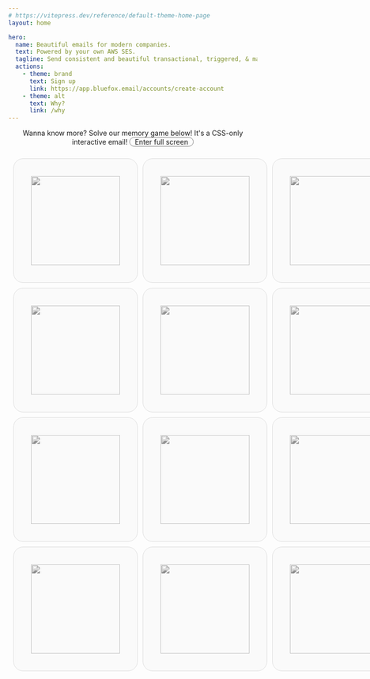 ```yaml
---
# https://vitepress.dev/reference/default-theme-home-page
layout: home

hero:
  name: Beautiful emails for modern companies.
  text: Powered by your own AWS SES.
  tagline: Send consistent and beautiful transactional, triggered, & marketing emails that your customers will love.
  actions:
    - theme: brand
      text: Sign up
      link: https://app.bluefox.email/accounts/create-account
    - theme: alt
      text: Why?
      link: /why
---
```

<script setup>
  function resetGame() {
    document.getElementById('found-1').checked = false
    document.getElementById('found-2').checked = false
    document.getElementById('found-3').checked = false
    document.getElementById('found-4').checked = false
    document.getElementById('found-5').checked = false
    document.getElementById('found-6').checked = false
    document.getElementById('found-all').checked = false

    document.getElementById('c-1-1').checked = false
    document.getElementById('c-1-2').checked = false
    document.getElementById('c-1-3').checked = false
    document.getElementById('c-2-1').checked = false
    document.getElementById('c-2-2').checked = false
    document.getElementById('c-2-3').checked = false
    document.getElementById('c-3-1').checked = false
    document.getElementById('c-3-2').checked = false
    document.getElementById('c-3-3').checked = false
    document.getElementById('c-4-1').checked = false
    document.getElementById('c-4-2').checked = false
    document.getElementById('c-4-3').checked = false
  }
</script>
<style>
  .VPHero {
    background: linear-gradient(278deg, hsl(247.72, 53.44%, 90%) 10%, hsl(196.99, 86.56%, 90%) 90%);
  }

  html.dark .VPHero {
    background: linear-gradient(278deg, hsl(247.72, 53.44%, 10%) 10%, hsl(196.99, 86.56%, 10%) 90%);
  }

  .VPHero .container {
    display: block;
  }

  .VPHero .main {
    width: 100% !important;
    max-width: unset !important;
    text-align: center;
    display: block !important;
    padding: 100px 0;
  }
  .VPHero .main .name {
    width: 100% !important;
    max-width: unset !important;
  }

  .VPHero .main .text {
    width: 100% !important;
    max-width: unset !important;
    font-size: 26px;
    line-height: 32px;
  }
  .VPHero .main .tagline {
    width: 100% !important;
    max-width: unset !important;
  }

  .VPHero .main .actions {
    width: 100% !important;
    max-width: unset !important;
    justify-content: center !important;
  }

  .VPHero .main .image {
    width: 100% !important;
    max-width: 100% !important;
    display: block !important;
  }

  .VPButton {
    display: inline-block;
    border: 1px solid transparent;
    text-align: center;
    font-weight: 600;
    white-space: nowrap;
    transition: color 0.25s, border-color 0.25s, background-color 0.25s !important;
    text-decoration: none !important;
  }

  .VPButton.medium {
      border-radius: 20px;
      padding: 0 20px;
      line-height: 38px;
      font-size: 14px;
  }

  .VPButton.brand {
      border-color: var(--vp-button-brand-border);
      color: var(--vp-button-brand-text);
      background-color: var(--vp-button-brand-bg);
  }

  .VPButton.brand:hover {
    color: var(--vp-button-brand-text);
    background-color: var(--vp-button-brand-hover-bg);
  }

  .VPButton.alt {
    border-color: var(--vp-button-alt-border);
    color: var(--vp-button-alt-text);
    background-color: var(--vp-button-alt-bg);
  }

  .VPButton.alt:hover {
    border-color: var(--vp-button-alt-border);
    color: var(--vp-button-alt-text);
    background-color: var(--vp-button-alt-hover-bg);
  }


  .VPFeatures .title {
    font-size: 20px !important;
  }
  .VPFeatures .details {
    font-size: 16px !important;
  }

  .VPImage {
    max-width: 100% !important;
    max-height: 100% !important;
  }

  .memory-game-wrapper {
    width: 100%;
    height: 946px;
  }

  .memory-game-wrapper .content {
    width: 320px;
  }

  .memory-game-wrapper form table {
    all: unset;
    display: table;
    border-collapse: separate;
    border-spacing: 10px;
    margin: 0 auto;
  }
  .memory-game-wrapper form tr {
    all: unset;
    display: table-row;
    background-color: unset !important;
  }

  .memory-game-wrapper form td {
    all: unset;
    display: table-cell;
    border: none;
    border-collapse: collapse;
  }

  #exit-full-screen {
    display: none;
    border: 1px solid grey;
    border-radius: 20px;
    padding-left: 10px;
    padding-right: 10px;
    transition: all 0.5s ease;
  }

  #exit-full-screen:hover {
    color: #392C91;
    border: 1px solid #392C91;
  }

  #enter-full-screen {
    display: inline-block;
    border: 1px solid grey;
    border-radius: 20px;
    padding-left: 10px;
    padding-right: 10px;
    transition: all 0.5s ease;
  }

  #enter-full-screen:hover {
    color: #13B0EE;
    border: 1px solid #13B0EE;
  }


  #full-screen:checked ~ .memory-game-wrapper {
    position: fixed;
    top: 0;
    left: 0;
    width: 100vw;
    height: 100vh;

    background: white;
    z-index: 100;
  }

  html.dark #full-screen:checked ~ .memory-game-wrapper {
    background: #111111;
  }

  #full-screen:checked ~ .memory-game-wrapper #enter-full-screen {
    display: none;
  }
  #full-screen:checked ~ .memory-game-wrapper #exit-full-screen {
    display: inline-block;
  }



  .c {
    height: 180px;
    width: 180px;
  }

  .c label {
    display: block;
  }
  input {
    display: none;
  }
  .card {
    width: 180px;
    height: 180px;
    padding: 35px;
    border: 1px solid #dddddd;
    border-radius: 20px;
    background: #fafafa;
  }

  html.dark .card {
    background: #111111;
    border: 1px solid #666666;
  }

  .card-back {
    filter: grayscale(100%);
    transition: all 0.5s ease;
  }

  .card-back:hover {
    border: 1px solid #13B0EE !important;
    filter: grayscale(0%);
  }

  .card-1, .card-2, .card-3, .card-4, .card-5, .card-6 {
    display: none;
  }

  .found-1, .found-2, .found-3, .found-4, .found-5, .found-6 {
    display: none;
  }

  .next {
    display: none;
  }

  .found-wrapper {
    border: 1px solid #dddddd;
    border-radius: 20px;
    padding: 20px;
    background: #fafafa;
    display: flex;
    background: linear-gradient(-45deg,#392C91 10%,#13B0EE 90%)
  }

  .found-wrapper .card {
    margin-right: 20px;
  }

  .found-wrapper h2 {
    color: white;
    margin: 0 !important;
    padding: 0 !important;
    border-top: 0px !important;
    font-size: 24px;
    line-height: 26px;
  }

  .found-wrapper p {
    color: white;
    margin: 8px 0;
    line-height: 22px;
  }

  .reset, .reset-1, .reset-2, .reset-3, .reset-4, .reset-5, .reset-6 {
    display: none;
    width: 600px;
    max-width: 100%;
    margin: 0 auto;
  }

  #win {
    display: none;
    width: 580px;
    margin: 0 auto;
    max-width: 100%;
  }

  .win-card {
    margin-top: 30px;
    border-radius: 20px;
    color: white;
    padding: 30px;
    text-align: center;

    background: linear-gradient(-45deg,#392C91 10%,#13B0EE 90%)
  }

  .win-card-actions {
    display: flex;
    justify-content: center;
  }

  #found-1:checked ~ form .card-1 { display: block; }
  #found-1:checked ~ form .label-1 { display: none; }
  #found-2:checked ~ form .card-2 { display: block; }
  #found-2:checked ~ form .label-2 { display: none; }
  #found-3:checked ~ form .card-3 { display: block; }
  #found-3:checked ~ form .label-3 { display: none; }
  #found-4:checked ~ form .card-4 { display: block; }
  #found-4:checked ~ form .label-4 { display: none; }
  #found-5:checked ~ form .card-5 { display: block; }
  #found-5:checked ~ form .label-5 { display: none; }
  #found-6:checked ~ form .card-6 { display: block; }
  #found-6:checked ~ form .label-6 { display: none; }

  #c-1-1:checked ~ .m .sl-1-1 { display: none; }
  #c-1-1:checked ~ .m .si-1-1 { display: block; }
  #c-1-2:checked ~ .m .sl-1-2 { display: none; }
  #c-1-2:checked ~ .m .si-1-2 { display: block; }
  #c-1-3:checked ~ .m .sl-1-3 { display: none; }
  #c-1-3:checked ~ .m .si-1-3 { display: block; }

  #c-2-1:checked ~ .m .sl-2-1 { display: none; }
  #c-2-1:checked ~ .m .si-2-1 { display: block; }
  #c-2-2:checked ~ .m .sl-2-2 { display: none; }
  #c-2-2:checked ~ .m .si-2-2 { display: block; }
  #c-2-3:checked ~ .m .sl-2-3 { display: none; }
  #c-2-3:checked ~ .m .si-2-3 { display: block; }

  #c-3-1:checked ~ .m .sl-3-1 { display: none; }
  #c-3-1:checked ~ .m .si-3-1 { display: block; }
  #c-3-2:checked ~ .m .sl-3-2 { display: none; }
  #c-3-2:checked ~ .m .si-3-2 { display: block; }
  #c-3-3:checked ~ .m .sl-3-3 { display: none; }
  #c-3-3:checked ~ .m .si-3-3 { display: block; }

  #c-4-1:checked ~ .m .sl-4-1 { display: none; }
  #c-4-1:checked ~ .m .si-4-1 { display: block; }
  #c-4-2:checked ~ .m .sl-4-2 { display: none; }
  #c-4-2:checked ~ .m .si-4-2 { display: block; }
  #c-4-3:checked ~ .m .sl-4-3 { display: none; }
  #c-4-3:checked ~ .m .si-4-3 { display: block; }

  /* cell 1-1 */
  #c-1-1:checked ~ #c-1-2:checked ~ .reset { display: block; }
  #c-1-1:checked ~ #c-1-2:checked ~ .selector { display: none; }
  #c-1-1:checked ~ #c-1-3:checked ~ .reset { display: block; }
  #c-1-1:checked ~ #c-1-3:checked ~ .selector { display: none; }

  #c-1-1:checked ~ #c-2-1:checked ~ .reset { display: block; }
  #c-1-1:checked ~ #c-2-1:checked ~ .selector { display: none; }
  #c-1-1:checked ~ #c-2-2:checked ~ .reset { display: block; }
  #c-1-1:checked ~ #c-2-2:checked ~ .selector { display: none; }
  #c-1-1:checked ~ #c-2-3:checked ~ .reset { display: block; }
  #c-1-1:checked ~ #c-2-3:checked ~ .selector { display: none; }

  #c-1-1:checked ~ #c-3-1:checked ~ .found-1 { display: block; }
  #c-1-1:checked ~ #c-3-1:checked ~ .selector { display: none; }
  #c-1-1:checked ~ #c-3-2:checked ~ .reset { display: block; }
  #c-1-1:checked ~ #c-3-2:checked ~ .selector { display: none; }
  #c-1-1:checked ~ #c-3-3:checked ~ .reset { display: block; }
  #c-1-1:checked ~ #c-3-3:checked ~ .selector { display: none; }

  #c-1-1:checked ~ #c-4-1:checked ~ .reset { display: block; }
  #c-1-1:checked ~ #c-4-1:checked ~ .selector { display: none; }
  #c-1-1:checked ~ #c-4-2:checked ~ .reset { display: block; }
  #c-1-1:checked ~ #c-4-2:checked ~ .selector { display: none; }
  #c-1-1:checked ~ #c-4-3:checked ~ .reset { display: block; }
  #c-1-1:checked ~ #c-4-3:checked ~ .selector { display: none; }

  /* cell 1-2 */
  #c-1-2:checked ~ #c-1-3:checked ~ .reset { display: block; }
  #c-1-2:checked ~ #c-1-3:checked ~ .selector { display: none; }

  #c-1-2:checked ~ #c-2-1:checked ~ .reset { display: block; }
  #c-1-2:checked ~ #c-2-1:checked ~ .selector { display: none; }
  #c-1-2:checked ~ #c-2-2:checked ~ .reset { display: block; }
  #c-1-2:checked ~ #c-2-2:checked ~ .selector { display: none; }
  #c-1-2:checked ~ #c-2-3:checked ~ .reset { display: block; }
  #c-1-2:checked ~ #c-2-3:checked ~ .selector { display: none; }

  #c-1-2:checked ~ #c-3-1:checked ~ .reset { display: block; }
  #c-1-2:checked ~ #c-3-1:checked ~ .selector { display: none; }
  #c-1-2:checked ~ #c-3-2:checked ~ .reset { display: block; }
  #c-1-2:checked ~ #c-3-2:checked ~ .selector { display: none; }
  #c-1-2:checked ~ #c-3-3:checked ~ .reset { display: block; }
  #c-1-2:checked ~ #c-3-3:checked ~ .selector { display: none; }

  #c-1-2:checked ~ #c-4-1:checked ~ .reset { display: block; }
  #c-1-2:checked ~ #c-4-1:checked ~ .selector { display: none; }
  #c-1-2:checked ~ #c-4-2:checked ~ .reset { display: block; }
  #c-1-2:checked ~ #c-4-2:checked ~ .selector { display: none; }
  #c-1-2:checked ~ #c-4-3:checked ~ .found-2 { display: block; }
  #c-1-2:checked ~ #c-4-3:checked ~ .selector { display: none; }

  /* cell 1-3 */
  #c-1-3:checked ~ #c-2-1:checked ~ .reset { display: block; }
  #c-1-3:checked ~ #c-2-1:checked ~ .selector { display: none; }
  #c-1-3:checked ~ #c-2-2:checked ~ .reset { display: block; }
  #c-1-3:checked ~ #c-2-2:checked ~ .selector { display: none; }
  #c-1-3:checked ~ #c-2-3:checked ~ .reset { display: block; }
  #c-1-3:checked ~ #c-2-3:checked ~ .selector { display: none; }

  #c-1-3:checked ~ #c-3-1:checked ~ .reset { display: block; }
  #c-1-3:checked ~ #c-3-1:checked ~ .selector { display: none; }
  #c-1-3:checked ~ #c-3-2:checked ~ .reset { display: block; }
  #c-1-3:checked ~ #c-3-2:checked ~ .selector { display: none; }
  #c-1-3:checked ~ #c-3-3:checked ~ .found-4 { display: block; }
  #c-1-3:checked ~ #c-3-3:checked ~ .selector { display: none; }

  #c-1-3:checked ~ #c-4-1:checked ~ .reset { display: block; }
  #c-1-3:checked ~ #c-4-1:checked ~ .selector { display: none; }
  #c-1-3:checked ~ #c-4-2:checked ~ .reset { display: block; }
  #c-1-3:checked ~ #c-4-2:checked ~ .selector { display: none; }
  #c-1-3:checked ~ #c-4-3:checked ~ .reset { display: block; }
  #c-1-3:checked ~ #c-4-3:checked ~ .selector { display: none; }

  /* cell 2-1 */
  #c-2-1:checked ~ #c-2-2:checked ~ .reset { display: block; }
  #c-2-1:checked ~ #c-2-2:checked ~ .selector { display: none; }
  #c-2-1:checked ~ #c-2-3:checked ~ .found-5 { display: block; }
  #c-2-1:checked ~ #c-2-3:checked ~ .selector { display: none; }

  #c-2-1:checked ~ #c-3-1:checked ~ .reset { display: block; }
  #c-2-1:checked ~ #c-3-1:checked ~ .selector { display: none; }
  #c-2-1:checked ~ #c-3-2:checked ~ .reset { display: block; }
  #c-2-1:checked ~ #c-3-2:checked ~ .selector { display: none; }
  #c-2-1:checked ~ #c-3-3:checked ~ .reset { display: block; }
  #c-2-1:checked ~ #c-3-3:checked ~ .selector { display: none; }

  #c-2-1:checked ~ #c-4-1:checked ~ .reset { display: block; }
  #c-2-1:checked ~ #c-4-1:checked ~ .selector { display: none; }
  #c-2-1:checked ~ #c-4-2:checked ~ .reset { display: block; }
  #c-2-1:checked ~ #c-4-2:checked ~ .selector { display: none; }
  #c-2-1:checked ~ #c-4-3:checked ~ .reset { display: block; }
  #c-2-1:checked ~ #c-4-3:checked ~ .selector { display: none; }

  /* cell 2-2 */
  #c-2-2:checked ~ #c-2-3:checked ~ .reset { display: block; }
  #c-2-2:checked ~ #c-2-3:checked ~ .selector { display: none; }

  #c-2-2:checked ~ #c-3-1:checked ~ .reset { display: block; }
  #c-2-2:checked ~ #c-3-1:checked ~ .selector { display: none; }
  #c-2-2:checked ~ #c-3-2:checked ~ .reset { display: block; }
  #c-2-2:checked ~ #c-3-2:checked ~ .selector { display: none; }
  #c-2-2:checked ~ #c-3-3:checked ~ .reset { display: block; }
  #c-2-2:checked ~ #c-3-3:checked ~ .selector { display: none; }

  #c-2-2:checked ~ #c-4-1:checked ~ .found-3 { display: block; }
  #c-2-2:checked ~ #c-4-1:checked ~ .selector { display: none; }
  #c-2-2:checked ~ #c-4-2:checked ~ .reset { display: block; }
  #c-2-2:checked ~ #c-4-2:checked ~ .selector { display: none; }
  #c-2-2:checked ~ #c-4-3:checked ~ .reset { display: block; }
  #c-2-2:checked ~ #c-4-3:checked ~ .selector { display: none; }

  /* cell 2-3 */
  #c-2-3:checked ~ #c-3-1:checked ~ .reset { display: block; }
  #c-2-3:checked ~ #c-3-1:checked ~ .selector { display: none; }
  #c-2-3:checked ~ #c-3-2:checked ~ .reset { display: block; }
  #c-2-3:checked ~ #c-3-2:checked ~ .selector { display: none; }
  #c-2-3:checked ~ #c-3-3:checked ~ .reset { display: block; }
  #c-2-3:checked ~ #c-3-3:checked ~ .selector { display: none; }

  #c-2-3:checked ~ #c-4-1:checked ~ .reset { display: block; }
  #c-2-3:checked ~ #c-4-1:checked ~ .selector { display: none; }
  #c-2-3:checked ~ #c-4-2:checked ~ .reset { display: block; }
  #c-2-3:checked ~ #c-4-2:checked ~ .selector { display: none; }
  #c-2-3:checked ~ #c-4-3:checked ~ .reset { display: block; }
  #c-2-3:checked ~ #c-4-3:checked ~ .selector { display: none; }

  /* cell 3-1 */
  #c-3-1:checked ~ #c-3-2:checked ~ .reset { display: block; }
  #c-3-1:checked ~ #c-3-2:checked ~ .selector { display: none; }
  #c-3-1:checked ~ #c-3-3:checked ~ .reset { display: block; }
  #c-3-1:checked ~ #c-3-3:checked ~ .selector { display: none; }

  #c-3-1:checked ~ #c-4-1:checked ~ .reset { display: block; }
  #c-3-1:checked ~ #c-4-1:checked ~ .selector { display: none; }
  #c-3-1:checked ~ #c-4-2:checked ~ .reset { display: block; }
  #c-3-1:checked ~ #c-4-2:checked ~ .selector { display: none; }
  #c-3-1:checked ~ #c-4-3:checked ~ .reset { display: block; }
  #c-3-1:checked ~ #c-4-3:checked ~ .selector { display: none; }

  /* cell 3-2 */
  #c-3-2:checked ~ #c-3-3:checked ~ .reset { display: block; }
  #c-3-2:checked ~ #c-3-3:checked ~ .selector { display: none; }

  #c-3-2:checked ~ #c-4-1:checked ~ .reset { display: block; }
  #c-3-2:checked ~ #c-4-1:checked ~ .selector { display: none; }
  #c-3-2:checked ~ #c-4-2:checked ~ .found-6 { display: block; }
  #c-3-2:checked ~ #c-4-2:checked ~ .selector { display: none; }
  #c-3-2:checked ~ #c-4-3:checked ~ .reset { display: block; }
  #c-3-2:checked ~ #c-4-3:checked ~ .selector { display: none; }

  /* cell 3-3 */
  #c-3-3:checked ~ #c-4-1:checked ~ .reset { display: block; }
  #c-3-3:checked ~ #c-4-1:checked ~ .selector { display: none; }
  #c-3-3:checked ~ #c-4-2:checked ~ .reset { display: block; }
  #c-3-3:checked ~ #c-4-2:checked ~ .selector { display: none; }
  #c-3-3:checked ~ #c-4-3:checked ~ .reset { display: block; }
  #c-3-3:checked ~ #c-4-3:checked ~ .selector { display: none; }

  /* cell 4-1 */
  #c-4-1:checked ~ #c-4-2:checked ~ .reset { display: block; }
  #c-4-1:checked ~ #c-4-2:checked ~ .selector { display: none; }
  #c-4-1:checked ~ #c-4-3:checked ~ .reset { display: block; }
  #c-4-1:checked ~ #c-4-3:checked ~ .selector { display: none; }

  /* cell 4-2 */
  #c-4-2:checked ~ #c-4-3:checked ~ .reset { display: block; }
  #c-4-2:checked ~ #c-4-3:checked ~ .selector { display: none; }

  /* handling found reset */
  #found-1:checked ~ form #c-1-1:checked ~ .found-1 { display: none; }
  #found-1:checked ~ form #c-1-1:checked ~ .reset-1 { display: block; }

  #found-2:checked ~ form #c-1-2:checked ~ .found-2 { display: none; }
  #found-2:checked ~ form #c-1-2:checked ~ .reset-2 { display: block; }

  #found-3:checked ~ form #c-2-2:checked ~ .found-3 { display: none; }
  #found-3:checked ~ form #c-2-2:checked ~ .reset-3 { display: block; }

  #found-4:checked ~ form #c-1-3:checked ~ .found-4 { display: none; }
  #found-4:checked ~ form #c-1-3:checked ~ .reset-4 { display: block; }

  #found-5:checked ~ form #c-2-1:checked ~ .found-5 { display: none; }
  #found-5:checked ~ form #c-2-1:checked ~ .reset-5 { display: block; }

  #found-6:checked ~ form #c-3-2:checked ~ .found-6 { display: none; }
  #found-6:checked ~ form #c-3-2:checked ~ .reset-6 { display: block; }

  #found-all:checked ~ form #win {
    display: block;
  }

  #found-all:checked ~ form .found-reset {
    display: none !important;
  }

  .show-won {
    display: none;
  }

  #found-1:checked ~ #found-2:checked ~ #found-3:checked ~ #found-4:checked ~ #found-5:checked ~ #found-6:checked ~ form .found-reset .continue {
    display: none;
  }

  #found-1:checked ~ #found-2:checked ~ #found-3:checked ~ #found-4:checked ~ #found-5:checked ~ #found-6:checked ~ form .found-reset .show-won {
    display: inline-block;
  }

  @media (max-width: 599px) {
    .VPHero .main {
      padding: 0;
    }

    #enter-full-screen {
      width: 100%;
    }
    #exit-full-screen {
      width: 100%;
    }

    #memory-game-wrapper {
      height: 540px;
    }
    .c {
      height: 90px;
      width: 90px;
    }
    .card {
      width: 90px;
      height: 90px;
      padding: 20px;
      border: 1px solid #dddddd;
      border-radius: 20px;
      background: #fafafa;
    }
    .found-wrapper {
      flex-direction: column;
      align-items: center;
    }

    .found-wrapper .card {
      margin: 0;
    }
  }
</style>

<input id="full-screen" type="checkbox">
<div class="memory-game-wrapper">
  <p style="text-align: center;">Wanna know more? Solve our memory game below! It's a CSS-only interactive email! <label id="enter-full-screen" for="full-screen">Enter full screen</label><label id="exit-full-screen" for="full-screen">Exit full screen</label></p>
  <input id="found-1" type="checkbox" />
  <input id="found-2" type="checkbox" />
  <input id="found-3" type="checkbox" />
  <input id="found-4" type="checkbox" />
  <input id="found-5" type="checkbox" />
  <input id="found-6" type="checkbox" />

  <input id="found-all" type="checkbox">
  
  <form>
    <input id="c-1-1" type="checkbox" />
    <input id="c-1-2" type="checkbox" />
    <input id="c-1-3" type="checkbox" />
    <input id="c-2-1" type="checkbox" />
    <input id="c-2-2" type="checkbox" />
    <input id="c-2-3" type="checkbox" />
    <input id="c-3-1" type="checkbox" />
    <input id="c-3-2" type="checkbox" />
    <input id="c-3-3" type="checkbox" />
    <input id="c-4-1" type="checkbox" />
    <input id="c-4-2" type="checkbox" />
    <input id="c-4-3" type="checkbox" />
    <input id="reset" type="reset" value="reset" />
    <table class="selector m">
      <tr>
        <td class="c"><label for="c-1-1" class="sl-1-1 label-1"><img class="card card-back" src="/assets/bluefoxemail-logo3.png"/></label><img class="card card-1 si-1-1" src="/assets/card-palette.png"/></td>
        <td class="c"><label for="c-1-2" class="sl-1-2 label-2"><img class="card card-back" src="/assets/bluefoxemail-logo3.png"/></label><img class="card card-2 si-1-2" src="/assets/card-editor.png"/></td>
        <td class="c"><label for="c-1-3" class="sl-1-3 label-4"><img class="card card-back" src="/assets/bluefoxemail-logo3.png"/></label><img class="card card-4 si-1-3" src="/assets/card-broken-email.png"/></td>
      </tr>
      <tr>
        <td class="c"><label for="c-2-1" class="sl-2-1 label-5"><img class="card card-back" src="/assets/bluefoxemail-logo3.png"/></label><img class="card card-5 si-2-1" src="/assets/card-puzzle.png"/></td>
        <td class="c"><label for="c-2-2" class="sl-2-2 label-3"><img class="card card-back" src="/assets/bluefoxemail-logo3.png"/></label><img class="card card-3 si-2-2" src="/assets/card-chart.png"/></td>
        <td class="c"><label for="c-2-3" class="sl-2-3 label-5"><img class="card card-back" src="/assets/bluefoxemail-logo3.png"/></label><img class="card card-5 si-2-3" src="/assets/card-puzzle.png"/></td>
      </tr>
      <tr>
        <td class="c"><label for="c-3-1" class="sl-3-1 label-1"><img class="card card-back" src="/assets/bluefoxemail-logo3.png"/></label><img class="card card-1 si-3-1" src="/assets/card-palette.png"/></td>
        <td class="c"><label for="c-3-2" class="sl-3-2 label-6"><img class="card card-back" src="/assets/bluefoxemail-logo3.png"/></label><img class="card card-6 si-3-2" src="/assets/card-mailbox.png"/></td>
        <td class="c"><label for="c-3-3" class="sl-3-3 label-4"><img class="card card-back" src="/assets/bluefoxemail-logo3.png"/></label><img class="card card-4 si-3-3" src="/assets/card-broken-email.png"/></td>
      </tr>
      <tr>
        <td class="c"><label for="c-4-1" class="sl-4-1 label-3"><img class="card card-back" src="/assets/bluefoxemail-logo3.png"/></label><img class="card card-3 si-4-1" src="/assets/card-chart.png"/></td>
        <td class="c"><label for="c-4-2" class="sl-4-2 label-6"><img class="card card-back" src="/assets/bluefoxemail-logo3.png"/></label><img class="card card-6 si-4-2" src="/assets/card-mailbox.png"/></td>
        <td class="c"><label for="c-4-3" class="sl-4-3 label-2"><img class="card card-back" src="/assets/bluefoxemail-logo3.png"/></label><img class="card card-2 si-4-3" src="/assets/card-editor.png"/></td>
      </tr>
    </table>
    <label class="reset m" for="reset">
      <table>
        <tr>
          <td class="c"><img class="sl-1-1 card label-1 card-back" src="/assets/bluefoxemail-logo3.png"/><img class="card card-1 si-1-1" src="/assets/card-palette.png"/></td>
          <td class="c"><img class="sl-1-2 card label-2 card-back" src="/assets/bluefoxemail-logo3.png"/><img class="card card-2 si-1-2" src="/assets/card-editor.png"/></td>
          <td class="c"><img class="sl-1-3 card label-4 card-back" src="/assets/bluefoxemail-logo3.png"/><img class="card card-4 si-1-3" src="/assets/card-broken-email.png"/></td>
        </tr>
        <tr>
          <td class="c"><img class="sl-2-1 card label-5 card-back" src="/assets/bluefoxemail-logo3.png"/><img class="card card-5 si-2-1" src="/assets/card-puzzle.png"/></td>
          <td class="c"><img class="sl-2-2 card label-3 card-back" src="/assets/bluefoxemail-logo3.png"/><img class="card card-3 si-2-2" src="/assets/card-chart.png"/></td>
          <td class="c"><img class="sl-2-3 card label-5 card-back" src="/assets/bluefoxemail-logo3.png"/><img class="card card-5 si-2-3" src="/assets/card-puzzle.png"/></td>
        </tr>
        <tr>
          <td class="c"><img class="sl-3-1 card label-1 card-back" src="/assets/bluefoxemail-logo3.png"/><img class="card card-1 si-3-1" src="/assets/card-palette.png"/></td>
          <td class="c"><img class="sl-3-2 card label-6 card-back" src="/assets/bluefoxemail-logo3.png"/><img class="card card-6 si-3-2" src="/assets/card-mailbox.png"/></td>
          <td class="c"><img class="sl-3-3 card label-4 card-back" src="/assets/bluefoxemail-logo3.png"/><img class="card card-4 si-3-3" src="/assets/card-broken-email.png"/></td>
        </tr>
        <tr>
          <td class="c"><img class="sl-4-1 card label-3 card-back" src="/assets/bluefoxemail-logo3.png"/><img class="card card-3 si-4-1" src="/assets/card-chart.png"/></td>
          <td class="c"><img class="sl-4-2 card label-6 card-back" src="/assets/bluefoxemail-logo3.png"/><img class="card card-6 si-4-2" src="/assets/card-mailbox.png"/></td>
          <td class="c"><img class="sl-4-3 card label-2 card-back" src="/assets/bluefoxemail-logo3.png"/><img class="card card-2 si-4-3" src="/assets/card-editor.png"/></td>
        </tr>
      </table>
    </label>
    <label class="found-1 m" for="found-1">
      <table>
        <tr>
          <td class="c"><img class="sl-1-1 card label-1 card-back" src="/assets/bluefoxemail-logo3.png"/><img class="card card-1 si-1-1" src="/assets/card-palette.png"/></td>
          <td class="c"><img class="sl-1-2 card label-2 card-back" src="/assets/bluefoxemail-logo3.png"/><img class="card card-2 si-1-2" src="/assets/card-editor.png"/></td>
          <td class="c"><img class="sl-1-3 card label-4 card-back" src="/assets/bluefoxemail-logo3.png"/><img class="card card-4 si-1-3" src="/assets/card-broken-email.png"/></td>
        </tr>
        <tr>
          <td class="c"><img class="sl-2-1 card label-5 card-back" src="/assets/bluefoxemail-logo3.png"/><img class="card card-5 si-2-1" src="/assets/card-puzzle.png"/></td>
          <td class="c"><img class="sl-2-2 card label-3 card-back" src="/assets/bluefoxemail-logo3.png"/><img class="card card-3 si-2-2" src="/assets/card-chart.png"/></td>
          <td class="c"><img class="sl-2-3 card label-5 card-back" src="/assets/bluefoxemail-logo3.png"/><img class="card card-5 si-2-3" src="/assets/card-puzzle.png"/></td>
        </tr>
        <tr>
          <td class="c"><img class="sl-3-1 card label-1 card-back" src="/assets/bluefoxemail-logo3.png"/><img class="card card-1 si-3-1" src="/assets/card-palette.png"/></td>
          <td class="c"><img class="sl-3-2 card label-6 card-back" src="/assets/bluefoxemail-logo3.png"/><img class="card card-6 si-3-2" src="/assets/card-mailbox.png"/></td>
          <td class="c"><img class="sl-3-3 card label-4 card-back" src="/assets/bluefoxemail-logo3.png"/><img class="card card-4 si-3-3" src="/assets/card-broken-email.png"/></td>
        </tr>
        <tr>
          <td class="c"><img class="sl-4-1 card label-3 card-back" src="/assets/bluefoxemail-logo3.png"/><img class="card card-3 si-4-1" src="/assets/card-chart.png"/></td>
          <td class="c"><img class="sl-4-2 card label-6 card-back" src="/assets/bluefoxemail-logo3.png"/><img class="card card-6 si-4-2" src="/assets/card-mailbox.png"/></td>
          <td class="c"><img class="sl-4-3 card label-2 card-back" src="/assets/bluefoxemail-logo3.png"/><img class="card card-2 si-4-3" src="/assets/card-editor.png"/></td>
        </tr>
      </table>
    </label>
    <div class="found-reset reset-1">
      <div class="found-wrapper">
        <img class="card" src="/assets/card-palette.png"/>
        <div>
          <h2>Consistency and efficiency with our design system</h2>
          <p>Our design system feature ensures your emails (transactional, triggered, or marketing) maintain a consistent, professional look with predefined fonts, colors, and layouts. This saves time, reduces errors, and makes scaling easier by eliminating the need to redesign each message, improving both efficiency and brand consistency.</p>
          <label class="continue VPButton medium brand" for="reset">Continue</label>
          <label class="show-won VPButton medium brand" for="found-all">Continue</label>
        </div>
      </div>
    </div>
    <label class="found-2 m" for="found-2">
      <table>
        <tr>
          <td><img class="sl-1-1 card label-1 card-back" src="/assets/bluefoxemail-logo3.png"/><img class="card card-1 si-1-1" src="/assets/card-palette.png"/></td>
          <td><img class="sl-1-2 card label-2 card-back" src="/assets/bluefoxemail-logo3.png"/><img class="card card-2 si-1-2" src="/assets/card-editor.png"/></td>
          <td><img class="sl-1-3 card label-4 card-back" src="/assets/bluefoxemail-logo3.png"/><img class="card card-4 si-1-3" src="/assets/card-broken-email.png"/></td>
        </tr>
        <tr>
          <td><img class="sl-2-1 card label-5 card-back" src="/assets/bluefoxemail-logo3.png"/><img class="card card-5 si-2-1" src="/assets/card-puzzle.png"/></td>
          <td><img class="sl-2-2 card label-3 card-back" src="/assets/bluefoxemail-logo3.png"/><img class="card card-3 si-2-2" src="/assets/card-chart.png"/></td>
          <td><img class="sl-2-3 card label-5 card-back" src="/assets/bluefoxemail-logo3.png"/><img class="card card-5 si-2-3" src="/assets/card-puzzle.png"/></td>
        </tr>
        <tr>
          <td><img class="sl-3-1 card label-1 card-back" src="/assets/bluefoxemail-logo3.png"/><img class="card card-1 si-3-1" src="/assets/card-palette.png"/></td>
          <td><img class="sl-3-2 card label-6 card-back" src="/assets/bluefoxemail-logo3.png"/><img class="card card-6 si-3-2" src="/assets/card-mailbox.png"/></td>
          <td><img class="sl-3-3 card label-4 card-back" src="/assets/bluefoxemail-logo3.png"/><img class="card card-4 si-3-3" src="/assets/card-broken-email.png"/></td>
        </tr>
        <tr>
          <td><img class="sl-4-1 card label-3 card-back" src="/assets/bluefoxemail-logo3.png"/><img class="card card-3 si-4-1" src="/assets/card-chart.png"/></td>
          <td><img class="sl-4-2 card label-6 card-back" src="/assets/bluefoxemail-logo3.png"/><img class="card card-6 si-4-2" src="/assets/card-mailbox.png"/></td>
          <td><img class="sl-4-3 card label-2 card-back" src="/assets/bluefoxemail-logo3.png"/><img class="card card-2 si-4-3" src="/assets/card-editor.png"/></td>
        </tr>
      </table>
    </label>
    <div class="found-reset reset-2">
      <div class="found-wrapper">
        <img class="card" src="/assets/card-editor.png"/>
        <div>
          <h2>Create pixel-perfect emails with the best email editor</h2>
          <p>With our email editor, you can create pixel-perfect designs easily. It’s the most advanced on the market, giving you full control over every detail, so your emails look exactly how you want across all devices.</p>
          <label class="continue VPButton medium brand" for="reset">Continue</label>
          <label class="show-won VPButton medium brand" for="found-all">Continue</label>
        </div>
      </div>
    </div>
    <label class="found-3 m" for="found-3">
      <table>
        <tr>
          <td><img class="sl-1-1 card label-1 card-back" src="/assets/bluefoxemail-logo3.png"/><img class="card card-1 si-1-1" src="/assets/card-palette.png"/></td>
          <td><img class="sl-1-2 card label-2 card-back" src="/assets/bluefoxemail-logo3.png"/><img class="card card-2 si-1-2" src="/assets/card-editor.png"/></td>
          <td><img class="sl-1-3 card label-4 card-back" src="/assets/bluefoxemail-logo3.png"/><img class="card card-4 si-1-3" src="/assets/card-broken-email.png"/></td>
        </tr>
        <tr>
          <td><img class="sl-2-1 card label-5 card-back" src="/assets/bluefoxemail-logo3.png"/><img class="card card-5 si-2-1" src="/assets/card-puzzle.png"/></td>
          <td><img class="sl-2-2 card label-3 card-back" src="/assets/bluefoxemail-logo3.png"/><img class="card card-3 si-2-2" src="/assets/card-chart.png"/></td>
          <td><img class="sl-2-3 card label-5 card-back" src="/assets/bluefoxemail-logo3.png"/><img class="card card-5 si-2-3" src="/assets/card-puzzle.png"/></td>
        </tr>
        <tr>
          <td><img class="sl-3-1 card label-1 card-back" src="/assets/bluefoxemail-logo3.png"/><img class="card card-1 si-3-1" src="/assets/card-palette.png"/></td>
          <td><img class="sl-3-2 card label-6 card-back" src="/assets/bluefoxemail-logo3.png"/><img class="card card-6 si-3-2" src="/assets/card-mailbox.png"/></td>
          <td><img class="sl-3-3 card label-4 card-back" src="/assets/bluefoxemail-logo3.png"/><img class="card card-4 si-3-3" src="/assets/card-broken-email.png"/></td>
        </tr>
        <tr>
          <td><img class="sl-4-1 card label-3 card-back" src="/assets/bluefoxemail-logo3.png"/><img class="card card-3 si-4-1" src="/assets/card-chart.png"/></td>
          <td><img class="sl-4-2 card label-6 card-back" src="/assets/bluefoxemail-logo3.png"/><img class="card card-6 si-4-2" src="/assets/card-mailbox.png"/></td>
          <td><img class="sl-4-3 card label-2 card-back" src="/assets/bluefoxemail-logo3.png"/><img class="card card-2 si-4-3" src="/assets/card-editor.png"/></td>
        </tr>
      </table>
    </label>
    <div class="found-reset reset-3">
      <div class="found-wrapper">
        <img class="card" src="/assets/card-chart.png"/>
        <div>
          <h2>Comprehensive email analytics at your fingertips</h2>
          <p>We provide all the essential email analytics tools, so you can track open rates, click-through rates, bounces, and more. This gives you full visibility into how your emails are performing, helping you optimize your strategy and improve engagement.</p>
          <label class="continue VPButton medium brand" for="reset">Continue</label>
          <label class="show-won VPButton medium brand" for="found-all">Continue</label>
        </div>
      </div>
    </div>
    <label class="found-4 m" for="found-4">
      <table>
        <tr>
          <td><img class="sl-1-1 card label-1 card-back" src="/assets/bluefoxemail-logo3.png"/><img class="card card-1 si-1-1" src="/assets/card-palette.png"/></td>
          <td><img class="sl-1-2 card label-2 card-back" src="/assets/bluefoxemail-logo3.png"/><img class="card card-2 si-1-2" src="/assets/card-editor.png"/></td>
          <td><img class="sl-1-3 card label-4 card-back" src="/assets/bluefoxemail-logo3.png"/><img class="card card-4 si-1-3" src="/assets/card-broken-email.png"/></td>
        </tr>
        <tr>
          <td><img class="sl-2-1 card label-5 card-back" src="/assets/bluefoxemail-logo3.png"/><img class="card card-5 si-2-1" src="/assets/card-puzzle.png"/></td>
          <td><img class="sl-2-2 card label-3 card-back" src="/assets/bluefoxemail-logo3.png"/><img class="card card-3 si-2-2" src="/assets/card-chart.png"/></td>
          <td><img class="sl-2-3 card label-5 card-back" src="/assets/bluefoxemail-logo3.png"/><img class="card card-5 si-2-3" src="/assets/card-puzzle.png"/></td>
        </tr>
        <tr>
          <td><img class="sl-3-1 card label-1 card-back" src="/assets/bluefoxemail-logo3.png"/><img class="card card-1 si-3-1" src="/assets/card-palette.png"/></td>
          <td><img class="sl-3-2 card label-6 card-back" src="/assets/bluefoxemail-logo3.png"/><img class="card card-6 si-3-2" src="/assets/card-mailbox.png"/></td>
          <td><img class="sl-3-3 card label-4 card-back" src="/assets/bluefoxemail-logo3.png"/><img class="card card-4 si-3-3" src="/assets/card-broken-email.png"/></td>
        </tr>
        <tr>
          <td><img class="sl-4-1 card label-3 card-back" src="/assets/bluefoxemail-logo3.png"/><img class="card card-3 si-4-1" src="/assets/card-chart.png"/></td>
          <td><img class="sl-4-2 card label-6 card-back" src="/assets/bluefoxemail-logo3.png"/><img class="card card-6 si-4-2" src="/assets/card-mailbox.png"/></td>
          <td><img class="sl-4-3 card label-2 card-back" src="/assets/bluefoxemail-logo3.png"/><img class="card card-2 si-4-3" src="/assets/card-editor.png"/></td>
        </tr>
      </table>
    </label>
    <div class="found-reset reset-4">
      <div class="found-wrapper">
        <img class="card" src="/assets/card-broken-email.png"/>
        <div>
          <h2>Ensure perfect emails across all clients. Even Outlook!</h2>
          <p>Email HTML is notoriously tricky because different email clients, especially Outlook, handle code inconsistently. What looks great in one client can completely break in another. But with our service, you don’t have to worry. Our platform ensures your emails look perfect across all clients, so you can focus on the content, not the technical headaches.</p>
          <label class="continue VPButton medium brand" for="reset">Continue</label>
          <label class="show-won VPButton medium brand" for="found-all">Continue</label>
        </div>
      </div>
    </div>
    <label class="found-5 m" for="found-5">
      <table>
        <tr>
          <td><img class="sl-1-1 card label-1 card-back" src="/assets/bluefoxemail-logo3.png"/><img class="card card-1 si-1-1" src="/assets/card-palette.png"/></td>
          <td><img class="sl-1-2 card label-2 card-back" src="/assets/bluefoxemail-logo3.png"/><img class="card card-2 si-1-2" src="/assets/card-editor.png"/></td>
          <td><img class="sl-1-3 card label-4 card-back" src="/assets/bluefoxemail-logo3.png"/><img class="card card-4 si-1-3" src="/assets/card-broken-email.png"/></td>
        </tr>
        <tr>
          <td><img class="sl-2-1 card label-5 card-back" src="/assets/bluefoxemail-logo3.png"/><img class="card card-5 si-2-1" src="/assets/card-puzzle.png"/></td>
          <td><img class="sl-2-2 card label-3 card-back" src="/assets/bluefoxemail-logo3.png"/><img class="card card-3 si-2-2" src="/assets/card-chart.png"/></td>
          <td><img class="sl-2-3 card label-5 card-back" src="/assets/bluefoxemail-logo3.png"/><img class="card card-5 si-2-3" src="/assets/card-puzzle.png"/></td>
        </tr>
        <tr>
          <td><img class="sl-3-1 card label-1 card-back" src="/assets/bluefoxemail-logo3.png"/><img class="card card-1 si-3-1" src="/assets/card-palette.png"/></td>
          <td><img class="sl-3-2 card label-6 card-back" src="/assets/bluefoxemail-logo3.png"/><img class="card card-6 si-3-2" src="/assets/card-mailbox.png"/></td>
          <td><img class="sl-3-3 card label-4 card-back" src="/assets/bluefoxemail-logo3.png"/><img class="card card-4 si-3-3" src="/assets/card-broken-email.png"/></td>
        </tr>
        <tr>
          <td><img class="sl-4-1 card label-3 card-back" src="/assets/bluefoxemail-logo3.png"/><img class="card card-3 si-4-1" src="/assets/card-chart.png"/></td>
          <td><img class="sl-4-2 card label-6 card-back" src="/assets/bluefoxemail-logo3.png"/><img class="card card-6 si-4-2" src="/assets/card-mailbox.png"/></td>
          <td><img class="sl-4-3 card label-2 card-back" src="/assets/bluefoxemail-logo3.png"/><img class="card card-2 si-4-3" src="/assets/card-editor.png"/></td>
        </tr>
      </table>
    </label>
    <div class="found-reset reset-5">
      <div class="found-wrapper">
        <img class="card" src="/assets/card-puzzle.png"/>
        <div>
          <h2>Effortless integration</h2>
          <p>We make integration simple by generating code snippets for sending emails and managing lists in various programming languages. This way, no matter what tech stack you’re using, you can easily plug in our service without having to write everything from scratch.</p>
          <label class="continue VPButton medium brand" for="reset">Continue</label>
          <label class="show-won VPButton medium brand" for="found-all">Continue</label>
        </div>
      </div>
    </div>
    <label class="found-6 m" for="found-6">
      <table>
        <tr>
          <td><img class="sl-1-1 card label-1 card-back" src="/assets/bluefoxemail-logo3.png"/><img class="card card-1 si-1-1" src="/assets/card-palette.png"/></td>
          <td><img class="sl-1-2 card label-2 card-back" src="/assets/bluefoxemail-logo3.png"/><img class="card card-2 si-1-2" src="/assets/card-editor.png"/></td>
          <td><img class="sl-1-3 card label-4 card-back" src="/assets/bluefoxemail-logo3.png"/><img class="card card-4 si-1-3" src="/assets/card-broken-email.png"/></td>
        </tr>
        <tr>
          <td><img class="sl-2-1 card label-5 card-back" src="/assets/bluefoxemail-logo3.png"/><img class="card card-5 si-2-1" src="/assets/card-puzzle.png"/></td>
          <td><img class="sl-2-2 card label-3 card-back" src="/assets/bluefoxemail-logo3.png"/><img class="card card-3 si-2-2" src="/assets/card-chart.png"/></td>
          <td><img class="sl-2-3 card label-5 card-back" src="/assets/bluefoxemail-logo3.png"/><img class="card card-5 si-2-3" src="/assets/card-puzzle.png"/></td>
        </tr>
        <tr>
          <td><img class="sl-3-1 card label-1 card-back" src="/assets/bluefoxemail-logo3.png"/><img class="card card-1 si-3-1" src="/assets/card-palette.png"/></td>
          <td><img class="sl-3-2 card label-6 card-back" src="/assets/bluefoxemail-logo3.png"/><img class="card card-6 si-3-2" src="/assets/card-mailbox.png"/></td>
          <td><img class="sl-3-3 card label-4 card-back" src="/assets/bluefoxemail-logo3.png"/><img class="card card-4 si-3-3" src="/assets/card-broken-email.png"/></td>
        </tr>
        <tr>
          <td><img class="sl-4-1 card label-3 card-back" src="/assets/bluefoxemail-logo3.png"/><img class="card card-3 si-4-1" src="/assets/card-chart.png"/></td>
          <td><img class="sl-4-2 card label-6 card-back" src="/assets/bluefoxemail-logo3.png"/><img class="card card-6 si-4-2" src="/assets/card-mailbox.png"/></td>
          <td><img class="sl-4-3 card label-2 card-back" src="/assets/bluefoxemail-logo3.png"/><img class="card card-2 si-4-3" src="/assets/card-editor.png"/></td>
        </tr>
      </table>
    </label>
    <div class="found-reset reset-6">
      <div class="found-wrapper">
        <img class="card" src="/assets/card-mailbox.png"/>
        <div>
          <h2>Ensure your emails reach the inbox with AWS SES</h2>
          <p>Our platform integrates directly with your AWS SES, which is known for its industry-leading deliverability. Using SES ensures your emails reach inboxes reliably, minimizing issues like bouncing or ending up in spam. It’s the gold standard for email delivery, giving you peace of mind that your messages will consistently reach your audience.</p>
          <label class="continue VPButton medium brand" for="reset">Continue</label>
          <label class="show-won VPButton medium brand" for="found-all">Continue</label>
        </div>
      </div>
    </div>
    <div id="win">
      <div class="win-card">
        <p><strong>Congrats! You won!</strong></p><p>Why don't you sign up or do the memory game again?</p>
        <div class="win-card-actions">
          <a class="VPButton medium brand" href="https://app.bluefox.email/accounts/create-account" target="_blank">Sign up</a>
          <a class="VPButton medium alt" href="#" style="margin-left: 20px" @click="resetGame()">Restart</a>
        </div>
      </div>
    </div>
  </form>
</div>
